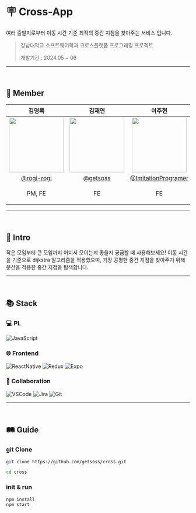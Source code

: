 # 🪧 Cross-App

여러 출발지로부터 이동 시간 기준 최적의 중간 지점을 찾아주는 서비스 입니다.

> 강남대학교 소프트웨어학과 크로스플랫폼 프로그래밍 프로젝트
>
> 개발기간 : 2024.05 ~ 06

<hr/><br>

## 🤝 Member

|                                     김영록                                      |                                     김재연                                     |                                      이주현                                      |
| :-----------------------------------------------------------------------------: | :----------------------------------------------------------------------------: | :------------------------------------------------------------------------------: |
| <img src="https://avatars.githubusercontent.com/u/95115004?v=4" width="150px"/> | <img src="https://avatars.githubusercontent.com/u/117377350?s=48&v=4" width="150px"/> | <img src="https://avatars.githubusercontent.com/u/127174197?v=4" width="150px"/> |
|                   [@rogi-rogi](https://github.com/rogi-rogi)                    |                     [@getsoss](https://github.com/getsoss)                     |                  [@ImitationProgramer](https://github.com/ImitationProgramer)                  |
|                  <p style="white-space:nowrap">PM, FE</p>                   |                                FE                                |                                      FE                                      |

<hr/><br>

## 👋 Intro

작은 모임부터 큰 모임까지 어디서 모이는게 좋을지 궁금할 때 사용해보세요!
이동 시간을 기준으로 dijkstra 알고리즘을 적용했으며, 가장 공평한 중간 지점을 찾아주기 위해 분산을 적용한 중간 지점을 탐색합니다.


<hr/><br>

## 📚 Stack

### 💻 PL

![JavaScript](https://img.shields.io/badge/JAVASCRIPT-F7DF1E?style=for-the-badge&logo=Javascript&logoColor=0D1117)

### 🌐 Frontend

![ReactNative](https://img.shields.io/badge/ReactNative-61DAFB?style=for-the-badge&logo=react&logoColor=0D1117)
![Redux](https://img.shields.io/badge/redux-764ABC?style=for-the-badge&logo=redux&logoColor=0D1117)
![Expo](https://img.shields.io/badge/expo-000020?style=for-the-badge&logo=expo&logoColor=white)


### 📢 Collaboration

![VSCode](https://img.shields.io/badge/VSCODE-007ACC?style=for-the-badge&logo=visualstudiocode&logoColor=white)
![Jira](https://img.shields.io/badge/jira-0052CC?style=for-the-badge&logo=jira&logoColor=white)
![Git](https://img.shields.io/badge/GIT-F05032?style=for-the-badge&logo=git&logoColor=white)

<hr/><br>

## 🛤️ Guide

### git Clone

```bash
git clone https://github.com/getsoss/cross.git

cd cross
```

### init & run

```bash
npm install
npm start
```
